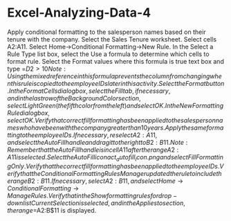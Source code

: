 # Excel-Analyzing-Data-4
Apply conditional formatting to the salesperson names based on their tenure with the company.
    Select the Sales Tenure worksheet.
    Select cells A2:A11.
    Select Home→Conditional Formatting→New Rule.
    In the Select a Rule Type list box, select the Use a formula to determine which cells to format rule.
    Select the Format values where this formula is true text box and type =$D2>10
    Note: Using the mixed reference in this formula prevents the column from changing when this rule is copied to the employee IDs later in this activity.
    Select the Format button.
    In the Format Cells dialog box, select the Fill tab, if necessary, and in the last row of the Background Color section, select Light Green (the fifth color from the left) and select OK.
    In the New Formatting Rule dialog box, select OK.
    Verify that correct fill formatting has been applied to the salesperson names who have been with the company greater than 10 years.
Apply the same formatting to the employee IDs.
    If necessary, reselect A2:A11, and select the AutoFill handle and drag it to the right to B2:B11.
    Note: Remember that the AutoFill handle is in cell A11 after the range A2:A11 is selected.
    Select the AutoFill icon
    act_autofill_icon.png and select Fill Formatting Only.
    Verify that the correct fill formatting has been applied to the employee IDs.
Verify that the Conditional Formatting Rules Manager updated the rule to include the range B2:B11.
    If necessary, select A2:B11, and select Home→Conditional Formatting→Manage Rules.
    Verify that in the Show formatting rules for drop-down list Current Selection is selected, and in the Applies to section, the range =$A$2:$B$11 is displayed.
